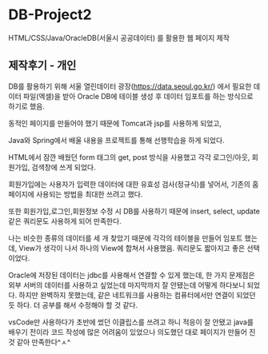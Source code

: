 # DB-Project2
HTML/CSS/Java/OracleDB(서울시 공공데이터) 를 활용한 웹 페이지 제작

## 제작후기 - 개인

DB를 활용하기 위해 서울 열린데이터 광장(https://data.seoul.go.kr/) 에서 필요한 데이터 파일(엑셀)을 받아 Oracle DB에 테이블 생성 후 데이터 임포트를 하는 방식으로 하기로 했음.

동적인 페이지를 만들어야 했기 때문에 Tomcat과 jsp를 사용하게 되었고,

Java와 Spring에서 배울 내용을 프로젝트를 통해 선행학습을 하게 되었다.

HTML에서 잠깐 배웠던 form 태그의 get, post 방식을 사용했고 각각 로그인/아웃, 회원가입, 검색창에 쓰게 되었다.

회원가입에는 사용자가 입력한 데이터에 대한 유효성 검사(정규식)를 넣어서, 기존의 홈페이지에 사용되는 방법을 최대한 쓰려고 했다.

또한 회원가입,로그인,회원정보 수정 시 DB를 사용하기 때문에 insert, select, update같은 쿼리문도 사용하게 되어 만족한다.

나는 비슷한 종류의 데이터를 세 개 찾았기 때문에 각각의 테이블을 만들어 임포트 했는데, View가 생각이 나서 하나의 View에 합쳐서 사용했음. 쿼리문도 짧아지고 좋은 선택이었다.

Oracle에 저장된 데이터는 jdbc를 사용해서 연결할 수 있게 했는데, 
한 가지 문제점은 외부 서버의 데이터를 사용하고 싶었는데 마지막까지 잘 안됐는데 어떻게 하다보니 되었다. 하지만 완벽하지 못했는데, 같은 네트워크를 사용하는 컴퓨터에서만 연결이 되었던 듯 하다. 더 공부를 해서 수정해야 할 것 같다.

vsCode만 사용하다가 초반에 썼던 이클립스를 쓰려고 하니 적응이 잘 안됐고 java를 배우기 전이라 코드 작성에 많은 어려움이 있었으나 의도했던 대로 페이지가 만들어 진 것 같아 만족한다^ㅅ^



